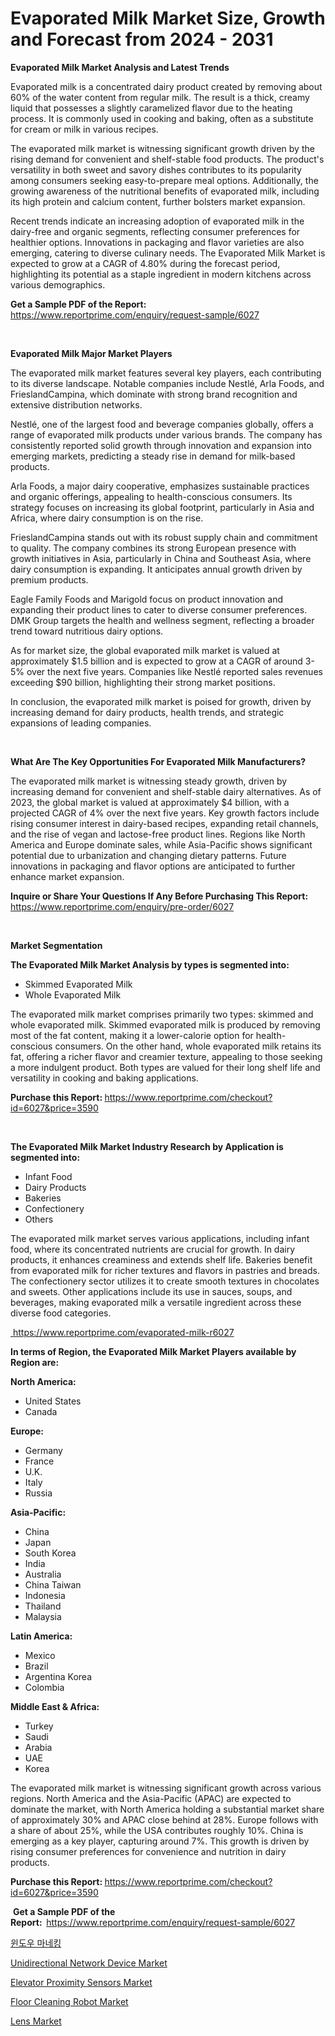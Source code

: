 <p><h1>Evaporated Milk Market Size, Growth and Forecast from 2024 - 2031</h1></p><p><strong>Evaporated Milk Market Analysis and Latest Trends</strong></p>
<p><p>Evaporated milk is a concentrated dairy product created by removing about 60% of the water content from regular milk. The result is a thick, creamy liquid that possesses a slightly caramelized flavor due to the heating process. It is commonly used in cooking and baking, often as a substitute for cream or milk in various recipes. </p><p>The evaporated milk market is witnessing significant growth driven by the rising demand for convenient and shelf-stable food products. The product's versatility in both sweet and savory dishes contributes to its popularity among consumers seeking easy-to-prepare meal options. Additionally, the growing awareness of the nutritional benefits of evaporated milk, including its high protein and calcium content, further bolsters market expansion.</p><p>Recent trends indicate an increasing adoption of evaporated milk in the dairy-free and organic segments, reflecting consumer preferences for healthier options. Innovations in packaging and flavor varieties are also emerging, catering to diverse culinary needs. The Evaporated Milk Market is expected to grow at a CAGR of 4.80% during the forecast period, highlighting its potential as a staple ingredient in modern kitchens across various demographics.</p></p>
<p><strong>Get a Sample PDF of the Report:&nbsp;</strong> <a href="https://www.reportprime.com/enquiry/request-sample/6027">https://www.reportprime.com/enquiry/request-sample/6027</a></p>
<p>&nbsp;</p>
<p><strong>Evaporated Milk Major Market Players</strong></p>
<p><p>The evaporated milk market features several key players, each contributing to its diverse landscape. Notable companies include Nestlé, Arla Foods, and FrieslandCampina, which dominate with strong brand recognition and extensive distribution networks.</p><p>Nestlé, one of the largest food and beverage companies globally, offers a range of evaporated milk products under various brands. The company has consistently reported solid growth through innovation and expansion into emerging markets, predicting a steady rise in demand for milk-based products. </p><p>Arla Foods, a major dairy cooperative, emphasizes sustainable practices and organic offerings, appealing to health-conscious consumers. Its strategy focuses on increasing its global footprint, particularly in Asia and Africa, where dairy consumption is on the rise.</p><p>FrieslandCampina stands out with its robust supply chain and commitment to quality. The company combines its strong European presence with growth initiatives in Asia, particularly in China and Southeast Asia, where dairy consumption is expanding. It anticipates annual growth driven by premium products.</p><p>Eagle Family Foods and Marigold focus on product innovation and expanding their product lines to cater to diverse consumer preferences. DMK Group targets the health and wellness segment, reflecting a broader trend toward nutritious dairy options.</p><p>As for market size, the global evaporated milk market is valued at approximately $1.5 billion and is expected to grow at a CAGR of around 3-5% over the next five years. Companies like Nestlé reported sales revenues exceeding $90 billion, highlighting their strong market positions. </p><p>In conclusion, the evaporated milk market is poised for growth, driven by increasing demand for dairy products, health trends, and strategic expansions of leading companies.</p></p>
<p>&nbsp;</p>
<p><strong>What Are The Key Opportunities For Evaporated Milk Manufacturers?</strong></p>
<p><p>The evaporated milk market is witnessing steady growth, driven by increasing demand for convenient and shelf-stable dairy alternatives. As of 2023, the global market is valued at approximately $4 billion, with a projected CAGR of 4% over the next five years. Key growth factors include rising consumer interest in dairy-based recipes, expanding retail channels, and the rise of vegan and lactose-free product lines. Regions like North America and Europe dominate sales, while Asia-Pacific shows significant potential due to urbanization and changing dietary patterns. Future innovations in packaging and flavor options are anticipated to further enhance market expansion.</p></p>
<p><strong>Inquire or Share Your Questions If Any Before Purchasing This Report:</strong> <a href="https://www.reportprime.com/enquiry/pre-order/6027">https://www.reportprime.com/enquiry/pre-order/6027</a></p>
<p>&nbsp;</p>
<p><strong>Market Segmentation</strong></p>
<p><strong>The Evaporated Milk Market Analysis by types is segmented into:</strong></p>
<p><ul><li>Skimmed Evaporated Milk</li><li>Whole Evaporated Milk</li></ul></p>
<p><p>The evaporated milk market comprises primarily two types: skimmed and whole evaporated milk. Skimmed evaporated milk is produced by removing most of the fat content, making it a lower-calorie option for health-conscious consumers. On the other hand, whole evaporated milk retains its fat, offering a richer flavor and creamier texture, appealing to those seeking a more indulgent product. Both types are valued for their long shelf life and versatility in cooking and baking applications.</p></p>
<p><strong>Purchase this Report:&nbsp;</strong><a href="https://www.reportprime.com/checkout?id=6027&price=3590">https://www.reportprime.com/checkout?id=6027&price=3590</a></p>
<p>&nbsp;</p>
<p><strong>The Evaporated Milk Market Industry Research by Application is segmented into:</strong></p>
<p><ul><li>Infant Food</li><li>Dairy Products</li><li>Bakeries</li><li>Confectionery</li><li>Others</li></ul></p>
<p><p>The evaporated milk market serves various applications, including infant food, where its concentrated nutrients are crucial for growth. In dairy products, it enhances creaminess and extends shelf life. Bakeries benefit from evaporated milk for richer textures and flavors in pastries and breads. The confectionery sector utilizes it to create smooth textures in chocolates and sweets. Other applications include its use in sauces, soups, and beverages, making evaporated milk a versatile ingredient across these diverse food categories.</p></p>
<p><a href="https://www.reportprime.com/evaporated-milk-r6027">&nbsp;https://www.reportprime.com/evaporated-milk-r6027</a></p>
<p><strong>In terms of Region, the Evaporated Milk Market Players available by Region are:</strong></p>
<p>
    <p> <strong> North America: </strong>
        <ul>
            <li>United States</li>
            <li>Canada</li>
        </ul>
        </p> 
    <p> <strong> Europe: </strong>
        <ul>
            <li>Germany</li>
            <li>France</li>
            <li>U.K.</li>
            <li>Italy</li>
            <li>Russia</li>
        </ul>
        </p> 
    <p> <strong> Asia-Pacific: </strong>
        <ul>
            <li>China</li>
            <li>Japan</li>
            <li>South Korea</li>
            <li>India</li>
            <li>Australia</li>
            <li>China Taiwan</li>
            <li>Indonesia</li>
            <li>Thailand</li>
            <li>Malaysia</li>
        </ul>
        </p> 
    <p> <strong> Latin America: </strong>
        <ul>
            <li>Mexico</li>
            <li>Brazil</li>
            <li>Argentina Korea</li>
            <li>Colombia</li>
        </ul>
        </p> 
    <p> <strong> Middle East & Africa: </strong>
        <ul>
            <li>Turkey</li>
            <li>Saudi</li>
            <li>Arabia</li>
            <li>UAE</li>
            <li>Korea</li>
        </ul>
    </p>
    </p>
<p><p>The evaporated milk market is witnessing significant growth across various regions. North America and the Asia-Pacific (APAC) are expected to dominate the market, with North America holding a substantial market share of approximately 30% and APAC close behind at 28%. Europe follows with a share of about 25%, while the USA contributes roughly 10%. China is emerging as a key player, capturing around 7%. This growth is driven by rising consumer preferences for convenience and nutrition in dairy products.</p></p>
<p><strong>Purchase this Report: </strong><a href="https://www.reportprime.com/checkout?id=6027&price=3590">https://www.reportprime.com/checkout?id=6027&price=3590</a></p>
<p>&nbsp;<strong>Get a Sample PDF of the Report:&nbsp;&nbsp;</strong><a href="https://www.reportprime.com/enquiry/request-sample/6027">https://www.reportprime.com/enquiry/request-sample/6027</a></p>
<p><strong></strong></p>
<p><p><a href="https://medium.com/@biancamacdonald87/%EB%AF%B8%EB%9E%98%EC%9D%98-%EC%9C%88%EB%8F%84%EC%9A%B0-%EB%A7%88%EB%84%A4%ED%82%B9-%EC%8B%9C%EC%9E%A5-%EA%B2%BD%EB%A1%9C-2031%EB%85%84%EA%B9%8C%EC%A7%80%EC%9D%98-%EC%8B%A0%ED%9D%A5-%EC%8B%9C%EC%9E%A5-%EB%8F%99%ED%96%A5-%EB%B0%8F-%EC%98%88%EC%B8%A1-415454e4c89e">윈도우 마네킹</a></p><p><a href="https://www.linkedin.com/pulse/unidirectional-network-device-market-research-report-includes-3sphf?trackingId=cmCgURlDRSG9%2F8tM45jb%2FQ%3D%3D">Unidirectional Network Device Market</a></p><p><a href="https://issuu.com/reportprime-2/docs/elevator-proximity-sensors-market-s_5bf596a574c966">Elevator Proximity Sensors Market</a></p><p><a href="https://medium.com/@abdulkoss1914/global-floor-cleaning-robot-market-is-projected-to-grow-at-a-cagr-of-10-9-e68700310168">Floor Cleaning Robot Market</a></p><p><a href="https://medium.com/@abdulkoss1914/analyzing-lens-market-dynamics-and-growth-drivers-and-forecasted-for-period-from-2024-to-2031-9eb2b5805725">Lens Market</a></p></p>